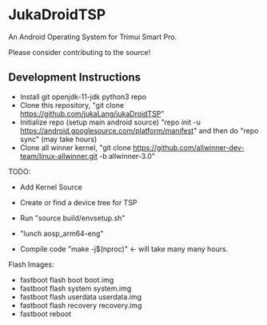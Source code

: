 # JukaDroidTSP

An Android Operating System for Trimui Smart Pro.

Please consider contributing to the source!

## Development Instructions

- Install git openjdk-11-jdk python3 repo
- Clone this repository, "git clone https://github.com/jukaLang/jukaDroidTSP"
- Initialize repo (setup main android source) "repo init -u https://android.googlesource.com/platform/manifest"   and then do "repo sync" (may take hours)
- Clone all winner kernel, "git clone https://github.com/allwinner-dev-team/linux-allwinner.git -b allwinner-3.0"


TODO:
- Add Kernel Source
- Create or find a device tree for TSP


- Run "source build/envsetup.sh"
- "lunch aosp_arm64-eng"
- Compile code "make -j$(nproc)"  <- will take many many hours.


Flash Images:
- fastboot flash boot boot.img
- fastboot flash system system.img
- fastboot flash userdata userdata.img
- fastboot flash recovery recovery.img
- fastboot reboot